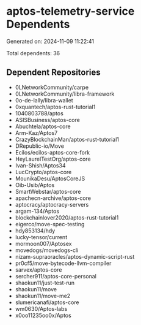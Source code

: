 # aptos-telemetry-service Dependents

Generated on: 2024-11-09 11:22:41

Total dependents: 36

## Dependent Repositories

- 0LNetworkCommunity/carpe
- 0LNetworkCommunity/libra-framework
- 0o-de-lally/libra-wallet
- 0xquantech/aptos-rust-tutorial1
- 1040803788/aptos
- ASISBusiness/aptos-core
- Abuchtela/aptos-core
- Arm-Kaz/Aptos7
- CrazyBlockchainMan/aptos-rust-tutorial1
- DRepublic-io/Move
- Ecilos/ecilos-aptos-core-fork
- HeyLaurelTestOrg/aptos-core
- Ivan-Shish/Aptos34
- LucCrypto/aptos-core
- MounikaDesu/AptosCoreJS
- Oib-Usib/Aptos
- SmartWebstar/aptos-core
- apachecn-archive/aptos-core
- aptocracy/aptocracy-servers
- argam-134/Aptos
- blockchainlover2020/aptos-rust-tutorial1
- eigerco/move-spec-testing
- hdy853134/hdy
- lucky-tensor/current
- mormoon007/Aptosex
- movedogs/movedogs-cli
- nizam-supraoracles/aptos-dynamic-script-rust
- pr0cf5/move-bytecode-llvm-compiler
- sarvex/aptos-core
- sercher911/aptos-core-personal
- shaokun11/just-test-run
- shaokun11/move
- shaokun11/move-me2
- slumericanafi/aptos-core
- wm0630/Aptos-labs
- x0oo11235oo0x/Aptos
